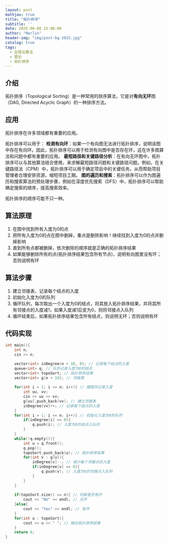 ```yaml
---
layout: post
mathjax: true
title: "拓扑排序"
subtitle: ''
date: 2025-06-08 15:08:00
author: "Marlin"
header-img: "img/post-bg-2015.jpg"
catalog: true
tags:
  - 左程云算法
  - 图论
  - 拓扑排序
---
```


## 介绍

拓扑排序（Topological Sorting）是一种常用的排序算法，它是对**有向无环**图（DAG, Directed Acyclic Graph）的一种排序方法。  

## 应用

拓扑排序在许多领域都有重要的应用。

拓扑排序可以用于：
**检测有向环**：如果一个有向图无法进行拓扑排序，说明该图中存在有向环。因此，拓扑排序可以用于检测有向图中是否存在环，这在许多图算法和问题中都有重要的应用。
**最短路径和关键路径分析**：在有向无环图中，拓扑排序可以与其他算法结合使用，来求解最短路径问题和关键路径问题。例如，在关键路径法（CPM）中，拓扑排序可以用于确定项目中的关键任务，从而帮助项目管理者合理安排资源，缩短项目工期。
**图的遍历和搜索**：拓扑排序可以作为图遍历和搜索算法的预处理步骤，例如在深度优先搜索（DFS）中，拓扑排序可以帮助确定搜索的顺序，提高搜索效率。

拓扑排序的顺序可能不只一种。

## 算法原理
1. 在图中找到所有入度为0的点
2. 把所有入度为0的点在图中删掉，重点是删除影响！继续找到入度为0的点并删掉影响
3. 直到所有点都被删掉，依次删除的顺序就是正确的拓扑排序结果
4. 如果能够删除所有的点(拓扑排序结果包含所有节点)，说明有向图里没有环；否则说明有环

## 算法步骤
1. 建立邻接表，记录每个结点的入度
2. 初始化入度为0的队列
3. 循环队列，每次取出一个入度为0的结点，将其放入拓扑排序结果，并将其所有邻接点的入度减1，如果入度减1后变为0，则将邻接点入队列
4. 循环结束后，如果拓扑排序结果包含所有结点，则说明无环；否则说明有环

## 代码实现

```cpp
int main(){
    int n;
    cin >> n;

    vector<int> inDegree(n + 10, 0); // 记录每个结点的入度
    queue<int> q; // 队列记录入度为0的结点
    vector<int> topoSort; // 拓扑排序结果
    vector<int> g[n + 10]; // 邻接表
    
    for(int i = 1; i <= n; i++){ // 建图并记录入度
        int uu, vv;
        cin >> uu >> vv;
        g[uu].push_back(vv); // 建立邻接表
        inDegree[vv]++; // 记录每个结点的入度
    }
    for(int i = 1; i <= n; i++){ // 初始化入度为0的队列
        if(inDegree[i] == 0){
            q.push(i); // 入度为0的结点入队列
        }
    }
    while(!q.empty()){
        int u = q.front();
        q.pop();
        topoSort.push_back(u); // 拓扑排序结果
        for(int v : g[u]){
            inDegree[v]--; // 减少每个邻接点的入度
            if(inDegree[v] == 0){
                q.push(v); // 入度为0的邻接点入队列
            }
        }
    }
    
    if(topoSort.size() == n){ // 判断是否有环
        cout << "No" << endl; // 无环
    }else{
        cout << "Yes" << endl; // 有环
    }
    for(int u : topoSort){
        cout << u << " "; // 输出拓扑排序结果
    }
    return 0;
}
```